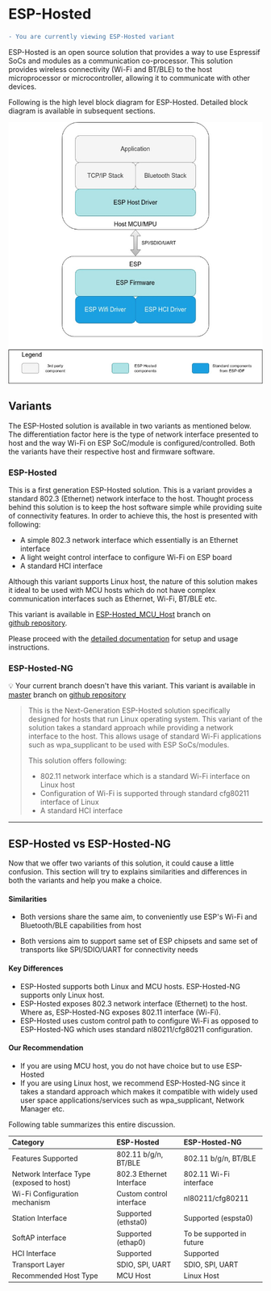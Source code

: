 # ESP-Hosted

```diff
- You are currently viewing ESP-Hosted variant
```
ESP-Hosted is an open source solution that provides a way to use Espressif SoCs and modules as a communication co-processor. This solution provides wireless connectivity (Wi-Fi and BT/BLE) to the host microprocessor or microcontroller, allowing it to communicate with other devices.

Following is the high level block diagram for ESP-Hosted. Detailed block diagram is available in subsequent sections. 

![alt text](basic_block_diagram.jpg "Basic Block Diagram")



## Variants

The ESP-Hosted solution is available in two variants as mentioned below. The differentiation factor here is the type of network interface presented to host and the way Wi-Fi on ESP SoC/module is configured/controlled. Both the variants have their respective host and firmware software. 

###  ESP-Hosted

This is a first generation ESP-Hosted solution. This is a variant provides a standard 802.3 (Ethernet) network interface to the host. Thought process behind this solution is to keep the host software simple while providing suite of connectivity features. 
In order to achieve this, the host is presented with following:

* A simple 802.3 network interface which essentially is an Ethernet interface
* A light weight control interface to configure Wi-Fi on ESP board
* A standard HCI interface

Although this variant supports Linux host, the nature of this solution makes it ideal to be used with MCU hosts which do not have complex communication interfaces such as Ethernet, Wi-Fi, BT/BLE etc.

This variant is available in <a href="https://github.com/espressif/esp-hosted/tree/ESP-Hosted_MCU_Host" target="_blank" rel="noopener">ESP-Hosted_MCU_Host</a> branch on <a href="https://github.com/espressif/esp-hosted" target="_blank" rel="noopener">github repository</a>.

Please proceed with the [detailed documentation](docs/README.md) for setup and usage instructions. 



### ESP-Hosted-NG

:bulb: Your current branch doesn't have this variant. This variant is available in <a href="https://github.com/espressif/esp-hosted" target="_blank" rel="noopener">master</a> branch on <a href="https://github.com/espressif/esp-hosted" target="_blank" rel="noopener">github repository</a>

> This is the Next-Generation ESP-Hosted solution specifically designed for hosts that run Linux operating system. This variant of the solution takes a standard approach while providing a network interface to the host. This allows usage of standard Wi-Fi applications such as wpa_supplicant to be used with ESP SoCs/modules.
> 
> This solution offers following:
> 
> * 802.11 network interface which is a standard Wi-Fi interface on Linux host
> * Configuration of Wi-Fi is supported through standard cfg80211 interface of Linux
> * A standard HCI interface
---



## ESP-Hosted vs ESP-Hosted-NG

Now that we offer two variants of this solution, it could cause a little confusion. This section will try to explains similarities and differences in both the variants and help you make a choice.

#### Similarities

- Both versions share the same aim, to conveniently use ESP's Wi-Fi and Bluetooth/BLE capabilities from host

- Both versions aim to support same set of ESP chipsets and same set of transports like SPI/SDIO/UART for connectivity needs

#### Key Differences

- ESP-Hosted supports both Linux and MCU hosts. ESP-Hosted-NG supports only Linux host.
- ESP-Hosted exposes 802.3 network interface (Ethernet) to the host. Where as, ESP-Hosted-NG exposes 802.11 interface (Wi-Fi).
- ESP-Hosted uses custom control path to configure Wi-Fi as opposed to ESP-Hosted-NG which uses standard nl80211/cfg80211 configuration.

#### Our Recommendation

* If you are using MCU host, you do not have choice but to use ESP-Hosted
* If you are using Linux host, we recommend ESP-Hosted-NG since it takes a standard approach which makes it compatible with widely used user space applications/services such as wpa_supplicant, Network Manager etc.



Following table summarizes this entire discussion.

| Category                                 | ESP-Hosted               | ESP-Hosted-NG             |
| :--------------------------------------- | :----------------------- | :------------------------ |
| Features Supported                       | 802.11 b/g/n, BT/BLE     | 802.11 b/g/n, BT/BLE      |
| Network Interface Type (exposed to host) | 802.3 Ethernet Interface | 802.11 Wi-Fi interface    |
| Wi-Fi Configuration mechanism            | Custom control interface | nl80211/cfg80211          |
| Station Interface                        | Supported (ethsta0)      | Supported (espsta0)       |
| SoftAP interface                         | Supported (ethap0)       | To be supported in future |
| HCI Interface                            | Supported                | Supported                 |
| Transport Layer                          | SDIO, SPI, UART          | SDIO, SPI, UART           |
| Recommended Host Type                    | MCU Host                 | Linux Host                |



